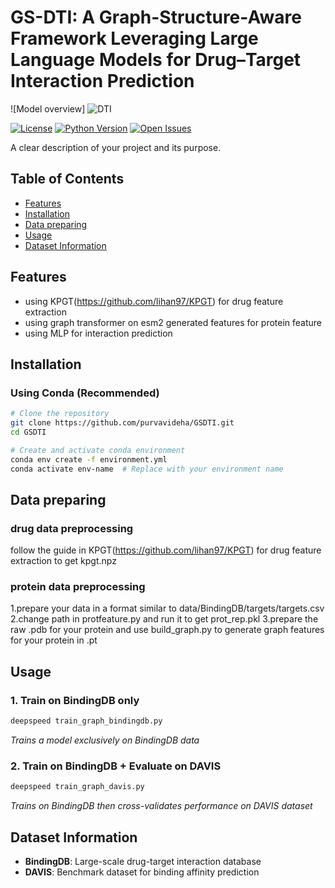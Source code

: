 # GS-DTI: A Graph-Structure-Aware Framework Leveraging Large Language Models for Drug–Target Interaction Prediction

  ![Model overview] ![DTI](https://github.com/user-attachments/assets/483567f5-0302-484e-9374-a2409cccf3bf)
<!-- Optional -->


[![License](https://img.shields.io/badge/License-MIT-blue.svg)](https://opensource.org/licenses/MIT)
[![Python Version](https://img.shields.io/badge/python-3.8%20%7C%203.9%20%7C%203.10-blue)](https://www.python.org/)
[![Open Issues](https://img.shields.io/github/issues/your-username/repo-name)](https://github.com/your-username/repo-name/issues)

A clear description of your project and its purpose.

## Table of Contents
- [Features](#features)
- [Installation](#installation)
- [Data preparing ](#datapreparing )
- [Usage](#usage)
- [Dataset Information](#datasetinformation)

## Features
- using KPGT(https://github.com/lihan97/KPGT) for drug feature extraction
- using graph transformer on esm2 generated features for protein feature
- using MLP for interaction prediction

## Installation


### Using Conda (Recommended)
```bash
# Clone the repository
git clone https://github.com/purvavideha/GSDTI.git
cd GSDTI

# Create and activate conda environment
conda env create -f environment.yml
conda activate env-name  # Replace with your environment name
```
## Data preparing 
### drug data preprocessing
follow the guide in KPGT(https://github.com/lihan97/KPGT) for drug feature extraction to get kpgt.npz
### protein data preprocessing
1.prepare your data in a format similar to data/BindingDB/targets/targets.csv
2.change path in protfeature.py and run it to get prot_rep.pkl
3.prepare the raw .pdb for your protein and use build_graph.py to generate graph features for your protein in .pt
## Usage

### 1. Train on BindingDB only  
```bash
deepspeed train_graph_bindingdb.py
```
*Trains a model exclusively on BindingDB data*

### 2. Train on BindingDB + Evaluate on DAVIS  
```bash
deepspeed train_graph_davis.py
```
*Trains on BindingDB then cross-validates performance on DAVIS dataset*

## Dataset Information
- **BindingDB**: Large-scale drug-target interaction database
- **DAVIS**: Benchmark dataset for binding affinity prediction


